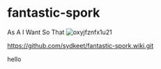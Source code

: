 # fantastic-spork
As A
I Want
So That 
![oxyjfznfx1u21](https://user-images.githubusercontent.com/89217492/134563543-45b610d8-6746-4667-bdb5-f2e32a3a9b4f.jpg)

https://github.com/sydkeet/fantastic-spork.wiki.git

hello